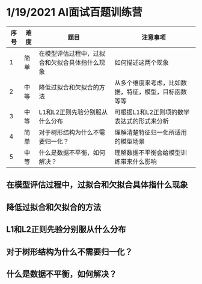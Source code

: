 # 1/19/2021 AI面试百题训练营

|序号| 难度 | 题目 | 注意事项 |
|---| --- | --- | --- |
| 1 | 简单 |  在模型评估过程中，过拟合和欠拟合具体指什么现象 | 如何描述这两个现象 |
| 2 | 中等 |  降低过拟合和欠拟合的方法 | 从多个维度来考虑，比如数据，特征，模型，目标函数等等 |
| 3 | 中等 |  L1和L2正则先验分别服从什么分布 | 可根据L1和L2正则项的数学表达式的形式来分析 |
| 4 | 简单 |  对于树形结构为什么不需要归一化？ | 理解清楚特征归一化所适用的模型场景 |
| 5 | 中等 |  什么是数据不平衡，如何解决？ | 理解数据不平衡会给模型训练带来什么影响 |

## 在模型评估过程中，过拟合和欠拟合具体指什么现象

## 降低过拟合和欠拟合的方法

## L1和L2正则先验分别服从什么分布

## 对于树形结构为什么不需要归一化？

## 什么是数据不平衡，如何解决？